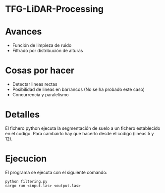 # TFG-LiDAR-Processing

# Avances
- Función de limpieza de ruido
- Filtrado por distribución de alturas

# Cosas por hacer
- Detectar lineas rectas
- Posibilidad de lineas en barrancos (No se ha probado este caso)
- Concurrencia y paralelismo

# Detalles
El fichero python ejecuta la segmentación de suelo a un fichero establecido en el codigo.
Para cambairlo hay que hacerlo desde el codigo (lineas 5 y 12).

# Ejecucion

El programa se ejecuta con el siguiente comando:
```
python filtering.py
cargo run <input.las> <output.las>
```


